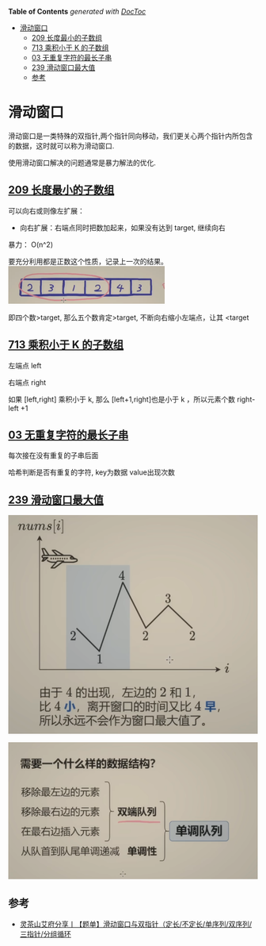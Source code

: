 <!-- START doctoc generated TOC please keep comment here to allow auto update -->
<!-- DON'T EDIT THIS SECTION, INSTEAD RE-RUN doctoc TO UPDATE -->
**Table of Contents**  *generated with [DocToc](https://github.com/thlorenz/doctoc)*

- [滑动窗口](#%E6%BB%91%E5%8A%A8%E7%AA%97%E5%8F%A3)
  - [209 长度最小的子数组](#209-%E9%95%BF%E5%BA%A6%E6%9C%80%E5%B0%8F%E7%9A%84%E5%AD%90%E6%95%B0%E7%BB%84)
  - [713 乘积小于 K 的子数组](#713-%E4%B9%98%E7%A7%AF%E5%B0%8F%E4%BA%8E-k-%E7%9A%84%E5%AD%90%E6%95%B0%E7%BB%84)
  - [03 无重复字符的最长子串](#03-%E6%97%A0%E9%87%8D%E5%A4%8D%E5%AD%97%E7%AC%A6%E7%9A%84%E6%9C%80%E9%95%BF%E5%AD%90%E4%B8%B2)
  - [239 滑动窗口最大值](#239-%E6%BB%91%E5%8A%A8%E7%AA%97%E5%8F%A3%E6%9C%80%E5%A4%A7%E5%80%BC)
  - [参考](#%E5%8F%82%E8%80%83)

<!-- END doctoc generated TOC please keep comment here to allow auto update -->

# 滑动窗口
滑动窗口是一类特殊的双指针,两个指针同向移动，我们更关心两个指针内所包含的数据，这时就可以称为滑动窗口.


使用滑动窗口解决的问题通常是暴力解法的优化.



## [209 长度最小的子数组](209_minimum_size_subarray_sum_test.go)



可以向右或则像左扩展：
- 向右扩展：右端点同时把数加起来，如果没有达到 target, 继续向右

暴力： O(n^2)

要充分利用都是正数这个性质，记录上一次的结果。
![](.slide_windows_images/minimum_size_subarray_sum.png)

即四个数>target, 那么五个数肯定>target,
不断向右缩小左端点，让其 <target 




## [713 乘积小于 K 的子数组](713_subarray_product_less_than_k_test.go)

左端点 left 

右端点 right 


如果 [left,right] 乘积小于 k, 那么 [left+1,right]也是小于 k ，所以元素个数 right- left +1

## [03 无重复字符的最长子串](03_longest_substring_without_repeating_characters_test.go)

每次接在没有重复的子串后面

哈希判断是否有重复的字符, key为数据 value出现次数



## [239 滑动窗口最大值](239_sliding_window_maximum_test.go)
![](.slide_windows_images/max_value_sliding_windows1.png)

![](.slide_windows_images/max_value_slide_windows.png) 



## 参考
- [灵茶山艾府分享丨【题单】滑动窗口与双指针（定长/不定长/单序列/双序列/三指针/分组循环](https://leetcode.cn/circle/discuss/0viNMK/)